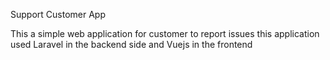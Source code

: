 Support Customer App 

This a simple web application for customer to report issues  this application used Laravel in the backend side and Vuejs in the frontend 
